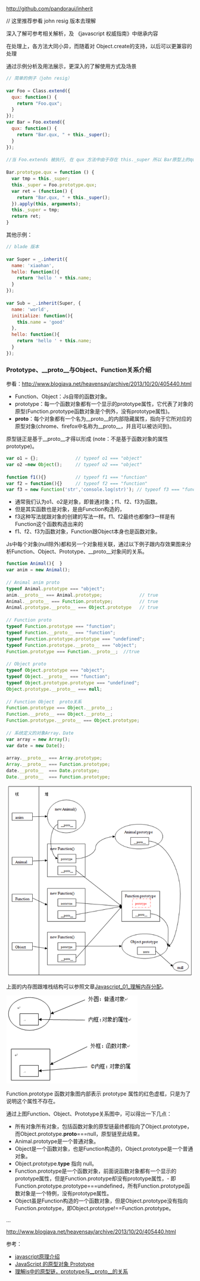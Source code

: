 http://github.com/pandoraui/inherit


// 这里推荐参看 john resig 版本去理解

深入了解可参考相关解析，及 《javascript 权威指南》中继承内容

在处理上，各方法大同小异，而随着对 Object.create的支持，以后可以更兼容的处理

通过示例分析及用法展示，更深入的了解使用方式及场景


```js
// 简单的例子（john resig）

var Foo = Class.extend({
  qux: function() {
    return "Foo.qux";
  }
});
var Bar = Foo.extend({
  qux: function() {
    return "Bar.qux, " + this._super();
  }
});

//当 Foo.extends 被执行, 在 qux 方法中由于存在 this._super 所以 Bar原型上的qux 实际上应该是这样的:

Bar.prototype.qux = function () {
  var tmp = this._super;
  this._super = Foo.prototype.qux;
  var ret = (function() {
    return "Bar.qux, " + this._super();
  }).apply(this, arguments);
  this._super = tmp;
  return ret;
}

```

其他示例：

```js
// blade 版本

var Super = _.inherit({
  name: 'xiaohan',
  hello: function(){
    return 'hello ' + this.name;
  }
});

var Sub = _.inherit(Super, {
  name: 'world',
  initialize: function(){
    this.name = 'good'
  },
  hello: function(){
    return 'hello ' + this.name;
  }
});
```

### Prototype、__proto__与Object、Function关系介绍

参看：http://www.blogjava.net/heavensay/archive/2013/10/20/405440.html

- Function、Object：Js自带的函数对象。
- prototype：每一个函数对象都有一个显示的prototype属性，它代表了对象的原型(Function.prototype函数对象是个例外，没有prototype属性)。
- __proto__：每个对象都有一个名为__proto__的内部隐藏属性，指向于它所对应的原型对象(chrome、firefox中名称为__proto__，并且可以被访问到)。

原型链正是基于__proto__才得以形成 (note：不是基于函数对象的属性prototype)。

```js
var o1 = {};              // typeof o1 === "object"
var o2 =new Object();     // typeof o2 === "object"

function f1(){}           // typeof f1 === "function"
var f2 = function(){}     // typeof f2 === "function"
var f3 = new Function('str','console.log(str)'); // typeof f3 === "function"
```

- 通常我们认为o1、o2是对象，即普通对象；f1、f2、f3为函数。
- 但是其实函数也是对象，是由Function构造的，
- f3这种写法就跟对象的创建的写法一样。f1、f2最终也都像f3一样是有Function这个函数构造出来的
- f1、f2、f3为函数对象，Function跟Object本身也是函数对象。

Js中每个对象(null除外)都和另一个对象相关联，通过以下例子跟内存效果图来分析Function、Object、Prototype、__proto__对象间的关系。

```js
function Animal(){  }
var anim = new Animal();

// Animal anim proto
typeof Animal.prototype === "object";
anim.__proto__ === Animal.prototype;              // true
Animal.__proto__ === Function.prototype;          // true
Animal.prototype.__proto__ === Object.prototype   // true

// Function proto
typeof Function.prototype === "function";
typeof Function.__proto__ === "function";
typeof Function.prototype.prototype === "undefined";
typeof Function.prototype.__proto__ === "object";
Function.prototype === Function.__proto__;  //true

// Object proto
typeof Object.prototype === "object";
typeof Object.__proto__ === "function";
typeof Object.prototype.prototype === "undefined";
Object.prototype.__proto__ === null;

// Function Object  proto关系
Function.prototype === Object.__proto__;
Function.__proto__ === Object.__proto__;
Function.prototype.__proto__ === Object.prototype;

// 系统定义的对象Array、Date
var array = new Array();
var date = new Date();

array.__proto__ === Array.prototype;
Array.__proto__ === Function.prototype;
date.__proto__  === Date.prototype;
Date.__proto__  === Function.prototype;
```

![Function、Object、Prototype、__proto__内存关系图.png](./Function、Object、Prototype、__proto__内存关系图.png "Function、Object、Prototype、__proto__内存关系图.png")

上面的内存图跟堆栈结构可以参照文章[Javascript_01_理解内存分配](http://www.cnblogs.com/fool/archive/2010/10/07/1845226.html)。

![堆区图说明.png](./堆区图说明.png "堆区图说明.png")

Function.prototype 函数对象图内部表示 prototype 属性的红色虚框，只是为了说明这个属性不存在。

通过上图Function、Object、Prototype关系图中，可以得出一下几点：

- 所有对象所有对象，包括函数对象的原型链最终都指向了Object.prototype，而Object.prototype.__proto__===null，原型链至此结束。
- Animal.prototype是一个普通对象。
- Object是一个函数对象，也是Function构造的，Object.prototype是一个普通对象。
- Object.prototype.__type__ 指向 null。
- Function.prototype是一个函数对象，前面说函数对象都有一个显示的prototype属性，但是Function.prototype却没有prototype属性，- 即Function.prototype.prototype===undefined，所有Function.prototype函数对象是一个特例，没有prototype属性。
- Object虽是Function构造的一个函数对象，但是Object.prototype没有指向Function.prototype，即Object.prototype!==Function.prototype。

...

http://www.blogjava.net/heavensay/archive/2013/10/20/405440.html



参考：

- [javascript原理介绍](http://www.cnblogs.com/fool/category/264215.html)
- [JavaScript 的原型对象 Prototype](http://www.libuchao.com/2012/05/14/prototypes-in-javascript/)
- [理解js中的原型链，prototype与__proto__的关系](http://rockyuse.iteye.com/blog/1426510)
